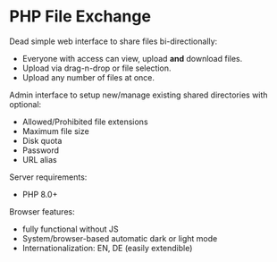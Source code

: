 # PHP File Exchange

Dead simple web interface to share files bi-directionally:
- Everyone with access can view, upload **and** download files.
- Upload via drag-n-drop or file selection.
- Upload any number of files at once.

Admin interface to setup new/manage existing shared directories with optional:
- Allowed/Prohibited file extensions
- Maximum file size
- Disk quota
- Password
- URL alias

Server requirements:
- PHP 8.0+

Browser features:
- fully functional without JS
- System/browser-based automatic dark or light mode
- Internationalization: EN, DE (easily extendible)
